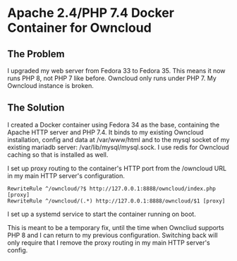 # Apache 2.4/PHP 7.4 Docker Container for Owncloud

## The Problem

I upgraded my web server from Fedora 33 to Fedora 35.  This means it now runs PHP 8, not PHP 7 like before.  Owncloud only runs under PHP 7.  My Owncloud instance is broken.

## The Solution

I created a Docker container using Fedora 34 as the base, containing the Apache HTTP server and PHP 7.4.  It binds to my existing Owncloud installation, config and data at /var/www/html and to the mysql socket of my existing mariadb server: /var/lib/mysql/mysql.sock.  I use redis for Owncloud caching so that is installed as well.

I set up proxy routing to the container's HTTP port from the /owncloud URL in my main HTTP server's configuration.

    RewriteRule ^/owncloud/?$ http://127.0.0.1:8888/owncloud/index.php [proxy]
    RewriteRule ^/owncloud/(.*) http://127.0.0.1:8888/owncloud/$1 [proxy]

I set up a systemd service to start the container running on boot.

This is meant to be a temporary fix, until the time when Owncliud supports PHP 8 and I can return to my previous configuration.  Switching back will only require that I remove the proxy routing in my main HTTP server's config.
